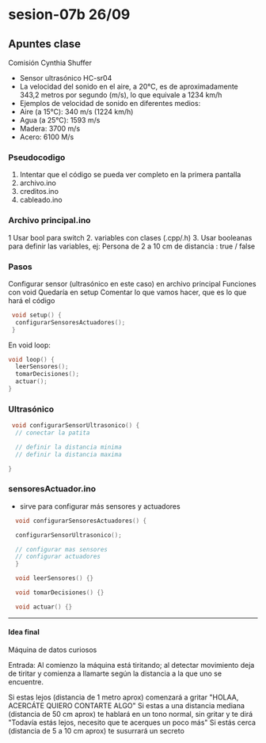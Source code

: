 # sesion-07b 26/09

## Apuntes clase

Comisión Cynthia Shuffer

- Sensor ultrasónico HC-sr04
- La velocidad del sonido en el aire, a 20°C, es de aproximadamente 343,2 metros por segundo (m/s), lo que equivale a 1234 km/h
- Ejemplos de velocidad de sonido en diferentes medios:
- Aire (a 15°C): 340 m/s (1224 km/h)
- Agua (a 25°C): 1593 m/s
- Madera: 3700 m/s
- Acero: 6100 M/s
  
### Pseudocodigo

1. Intentar que el código se pueda ver completo en la primera pantalla
2. archivo.ino
3. creditos.ino
4. cableado.ino
   
### Archivo principal.ino

1 Usar bool para switch
2. variables con clases (.cpp/.h)
3. Usar booleanas para definir las variables, ej: Persona de 2 a 10 cm de distancia : true / false
   
### Pasos

Configurar sensor (ultrasónico en este caso) en archivo principal
Funciones con void
Quedaría en setup
Comentar lo que vamos hacer, que es lo que hará el código

```cpp
 void setup() {
  configurarSensoresActuadores();
 }
```

En void loop:

```cpp
void loop() {
  leerSensores();
  tomarDecisiones();
  actuar();
}
```

### Ultrasónico 

```cpp
 void configurarSensorUltrasonico() {
  // conectar la patita

  // definir la distancia minima
  // definir la distancia maxima

}
```
 
### sensoresActuador.ino

- sirve para configurar más sensores y actuadores

```cpp
  void configurarSensoresActuadores() {

  configurarSensorUltrasonico();

  // configurar mas sensores
  // configurar actuadores
  }

  void leerSensores() {}

  void tomarDecisiones() {}

  void actuar() {}
```

---

#### Idea final

Máquina de datos curiosos

Entrada: Al comienzo la máquina está tiritando; al detectar movimiento deja de tiritar y comienza a llamarte según la distancia a la que uno se encuentre.

Si estas lejos (distancia de 1 metro aprox) comenzará a gritar "HOLAA, ACERCÁTE QUIERO CONTARTE ALGO" Si estas a una distancia mediana (distancia de 50 cm aprox) te hablará en un tono normal, sin gritar y te dirá "Todavía estás lejos, necesito que te acerques un poco más" Si estás cerca (distancia de 5 a 10 cm aprox) te susurrará un secreto
